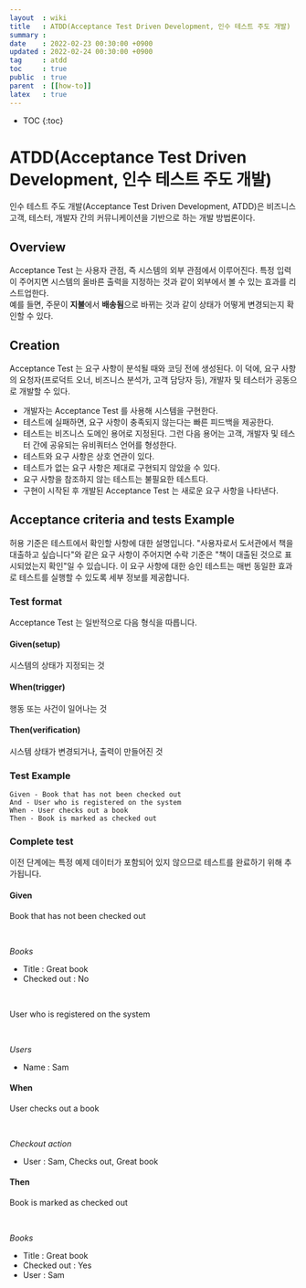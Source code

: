 ```yaml
---
layout  : wiki
title   : ATDD(Acceptance Test Driven Development, 인수 테스트 주도 개발)
summary :
date    : 2022-02-23 00:30:00 +0900
updated : 2022-02-24 00:30:00 +0900
tag     : atdd
toc     : true
public  : true
parent  : [[how-to]]
latex   : true
---
```

* TOC
{:toc}

# ATDD(Acceptance Test Driven Development, 인수 테스트 주도 개발)

인수 테스트 주도 개발(Acceptance Test Driven Development, ATDD)은 비즈니스 고객, 테스터, 개발자 간의 커뮤니케이션을 기반으로 하는 개발 방법론이다. <br>

## Overview
Acceptance Test 는 사용자 관점, 즉 시스템의 외부 관점에서 이루어진다. 특정 입력이 주어지면 시스템의 올바른 출력을 지정하는 것과 같이 외부에서 볼 수 있는 효과를 리스트업한다. <br>
예를 들면, 주문이 **지불**에서 **배송됨**으로 바뀌는 것과 같이 상태가 어떻게 변경되는지 확인할 수 있다.

## Creation
Acceptance Test 는 요구 사항이 분석될 때와 코딩 전에 생성된다.  이 덕에, 요구 사항의 요청자(프로덕트 오너, 비즈니스 분석가, 고객 담당자 등), 개발자 및 테스터가 공동으로 개발할 수 있다.

- 개발자는 Acceptance Test 를 사용해 시스템을 구현한다.
- 테스트에 실패하면, 요구 사항이 충족되지 않는다는 빠른 피드백을 제공한다.
- 테스트는 비즈니스 도메인 용어로 지정된다. 그런 다음 용어는 고객, 개발자 및 테스터 간에 공유되는 유비쿼터스 언어를 형성한다.
- 테스트와 요구 사항은 상호 연관이 있다.
- 테스트가 없는 요구 사항은 제대로 구현되지 않았을 수 있다.
- 요구 사항을 참조하지 않는 테스트는 불필요한 테스트다.
- 구현이 시작된 후 개발된 Acceptance Test 는 새로운 요구 사항을 나타낸다.

## Acceptance criteria and tests Example
허용 기준은 테스트에서 확인할 사항에 대한 설명입니다. "사용자로서 도서관에서 책을 대출하고 싶습니다"와 같은 요구 사항이 주어지면 수락 기준은 "책이 대출된 것으로 표시되었는지 확인"일 수 있습니다. 이 요구 사항에 대한 승인 테스트는 매번 동일한 효과로 테스트를 실행할 수 있도록 세부 정보를 제공합니다.

### Test format
Acceptance Test 는 일반적으로 다음 형식을 따릅니다.

#### Given(setup)
시스템의 상태가 지정되는 것

#### When(trigger)
행동 또는 사건이 일어나는 것

#### Then(verification)
시스템 상태가 변경되거나, 출력이 만들어진 것

### Test Example
```
Given - Book that has not been checked out
And - User who is registered on the system
When - User checks out a book
Then - Book is marked as checked out
```

### Complete test
이전 단계에는 특정 예제 데이터가 포함되어 있지 않으므로 테스트를 완료하기 위해 추가됩니다.

#### Given
Book that has not been checked out

<br>

_Books_

- Title : Great book
- Checked out : No

<br>

User who is registered on the system

<br>

_Users_

- Name : Sam

#### When
User checks out a book

<br>

_Checkout action_

- User : Sam, Checks out, Great book

#### Then
Book is marked as checked out

<br>

_Books_

- Title : Great book
- Checked out : Yes
- User : Sam


